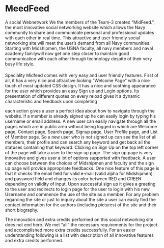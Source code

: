 # MeedFeed
A social Webnetwork
We the members of the Team-3 created “MidFeed.”, 
the most innovative social networking website which allows the Navy community to share and communicate personal and professional 
updates with each other in real time. This attractive and user friendly social networking site will meet the user’s demand from 
all Navy communities. Starting with Midshipmen, the USNA faculty, all navy members and naval academy familywill now get one step 
closer to maintain good communication with each other through technology despite of their very busy life style.
####
Speciality
Midfeed comes with very easy and user friendly features. First of all, it has a very nice and attractive looking “Welcome Page” 
with a nice touch of most updated CSS design. It has a nice and soothing appearance for the user which provides an easy Sign up 
and Login options. Its presentation of different quotes on every reload gives it a dynamic characteristic and feedback upon completing 

each action gives a user a perfect idea about how to navigate through the website. If a member is already signed up he can easily login 
by typing his username or email address. A new user can easily navigate through all the pages which are in public area without being
logged in which are Welcome page, Contact page, Search page, Signup page, User Profile page, and List of Member page. So a new user
who is not signed up can see the list of all members, their profile and can search any keyword and get back all the statuses containing 
that keyword. Clicking on Sign Up on the top left corner of the page will take a user to the sign up page. The sign up page is very 
innovative and gives user a lot of options supported with feedback. A user can choose between the choices of Midshipmen and faculty 
and the sign up page will provide appropriate feedbacks. One nice feature of this page is that it checks the email field for valid
e-mail (valid alpha for Midshipmen) and password field and changes its color between RED and GREEN depending on validity of input. 
Upon successful sign up it gives a greeting to the user and redirects to login page for the user to login with his new Username 
and commence the use of the site as a member. For any problem regarding the site or just to inquiry about the site a user can 
easily find the contact information for the authors (including pictures) of the site and their short biography.

The innovation and extra credits performed on this social networking site does not end here. We met “all” the necessary requirements 
for the project and accomplished more extra credits successfully. For an easier understanding following is a list with description of 
all innovative features and extra credits performed.
